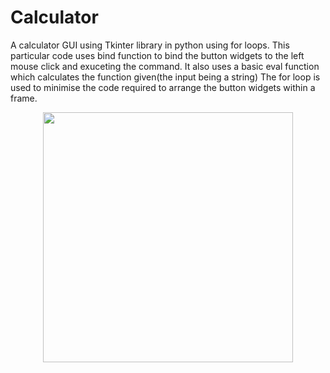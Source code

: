 # Calculator
A calculator GUI using Tkinter library in python using for loops.
This particular code uses bind function to bind the button widgets to the left mouse click and exuceting the command.
It also uses a basic eval function which calculates the function given(the input being a string)
The for loop is used to minimise the code required to arrange the button widgets within a frame.

<p align = center >
<img src ="https://user-images.githubusercontent.com/69575673/90036896-2a151b00-dce1-11ea-9884-b5ab5ee68f92.PNG" width = 400>
